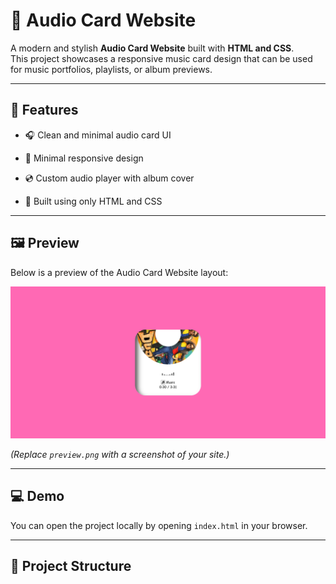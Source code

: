# 🎵 Audio Card Website

A modern and stylish **Audio Card Website** built with **HTML and CSS**.  
This project showcases a responsive music card design that can be used for music portfolios, playlists, or album previews.

---

## 🚀 Features

- 🎧 Clean and minimal audio card UI  
- 📱 Minimal responsive design  
- 💿 Custom audio player with album cover  

- 🧠 Built using only HTML and CSS  

---

## 🖼️ Preview

Below is a preview of the Audio Card Website layout:

![Preview](Document.png)

*(Replace `preview.png` with a screenshot of your site.)*

---

## 💻 Demo

You can open the project locally by opening `index.html` in your browser.

---

## 🧩 Project Structure

